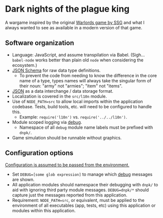 # Dark nights of the plague king

A wargame inspired by the original [Warlords game by SSG](https://en.wikipedia.org/wiki/Warlords_(1990_video_game)) and what I always wanted to see as available in a modern version of that game.

## Software organization

* Language: JavaScript, and assume transpilation via Babel. (Sigh... `babel-node` works better than plain old `node` when considering the ecosystem.)
* [JSON Schema](https://json-schema.org) for raw data type definitions.
    * To prevent the code from needing to know the difference in the core name of a type, types names will always take the singular form of their noun: "army" not "armies"; "item" not "items".
* [JSON](http://json.org/) as a data interchange / data storage format.
* Localization is covered in the `src/l10n` module.
* Use of `NODE_PATH=src` to allow local imports within the application codebase. Tests, build tools, etc. will need to be configured to handle this.
    * Example: `require('l10n')` vs. `require('../../l10n')`.
* Module scoped logging via [debug](https://github.com/visionmedia/debug).
    * Namespace of all `debug` module name labels must be prefixed with `dnpk/`.
* Game simulation should be runnable without graphics.

## Configuration options

[Configuration is assumed to be passed from the environment.](https://12factor.net/config)

* Set `DEBUG=[some glob expression]` to manage which [debug](https://www.npmjs.com/package/debug) messages are shown.
* All application modules should namespace their debugging with `dnpk/` to aid with ignoring third party module messages. `DEBUG=dnpk/*` should capture just the messages reported from this application.
* Requirement: `NODE_PATH=src`, or equivalent, must be applied to the environment of all executables (app, tests, etc) using this application or modules within this application.
